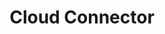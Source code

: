 ---
title: Cloud Connector
type: page
slugid: cloud-connector
weight: 4
metatitle: Cloud Connector
description: Features
---